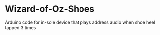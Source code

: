 # Wizard-of-Oz-Shoes
Arduino code for in-sole device that plays address audio when shoe heel tapped 3 times
